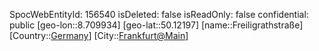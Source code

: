 ﻿---
location: [50.12197,8.709934]
type: Station
tags:
- geo/Station

---
SpocWebEntityId: 156540
isDeleted: false
isReadOnly: false
confidential: public
[geo-lon::8.709934]
[geo-lat::50.12197]
[name::Freiligrathstraße]
[Country::[Germany](geo/Continent/Europe/Germany.md)]
[City::[Frankfurt@Main](geo/Continent/Europe/Germany/Hessen/Frankfurt@Main.md)]

